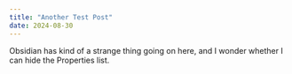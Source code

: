 ```yaml
---
title: "Another Test Post"
date: 2024-08-30
---
```

Obsidian has kind of a strange thing going on here, and I wonder whether I can hide the Properties list.